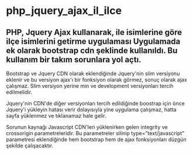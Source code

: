 # php_jquery_ajax_il_ilce
PHP, Jquery Ajax kullanarak, ile isimlerine göre ilçe isimlerini getirme uygulaması
Uygulamada ek olarak bootstrap cdn şeklinde kullanıldı. Bu kullanım bir takım sorunlara yol açtı.
-----------------------------------------------------------
Bootstrap ve Jquery CDN olarak eklendiğinde Jquery'nin slim versiyonu eklenir ve bu versiyon ajax'ı bir fonksiyon olarak görmez, sonuç olarak ajax çalışmaz. Slim versiyon yerine min ve development versiyonları tercih edilmelidir.

Jquery'nin CDN'de diğer versiyonları tercih edildiğinde boostrap için önce Jquery'i yükleyin hatası verir dolayısıyla yine uygulama çalışmaz, hatta sayfa yüklenmez ve tıklanamaz hale gelir. 

Sorunun kaynağı Javascript CDN'leri yüklenirken gelen integrity ve crossorigin parametreleridir. Bu parametreler silinip
type="text/javascript" parametresi eklendiğinde hem bootstrap hem de ajax fonksiyonları düzgün şekilde çalışacaktır.
